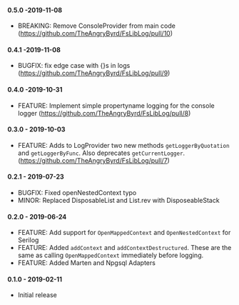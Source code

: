 #### 0.5.0 -2019-11-08
* BREAKING: Remove ConsoleProvider from main code (https://github.com/TheAngryByrd/FsLibLog/pull/10)

#### 0.4.1 -2019-11-08
* BUGFIX: fix edge case with {}s in logs (https://github.com/TheAngryByrd/FsLibLog/pull/9)

#### 0.4.0 -2019-10-31
* FEATURE: Implement simple propertyname logging for the console logger (https://github.com/TheAngryByrd/FsLibLog/pull/8)

#### 0.3.0 - 2019-10-03
* FEATURE: Adds to LogProvider two new methods `getLoggerByQuotation` and `getLoggerByFunc`. Also deprecates `getCurrentLogger`. (https://github.com/TheAngryByrd/FsLibLog/pull/7)

#### 0.2.1 - 2019-07-23
* BUGFIX: Fixed openNestedContext typo
* MINOR: Replaced DisposableList and List.rev with DisposeableStack

#### 0.2.0 - 2019-06-24
* FEATURE: Add support for `OpenMappedContext` and `OpenNestedContext` for Serilog
* FEATURE: Added `addContext` and `addContextDestructured`.  These are the same as calling `OpenMappedContext` immediately before logging.
* FEATURE: Added Marten and Npgsql Adapters

#### 0.1.0 - 2019-02-11
* Initial release
